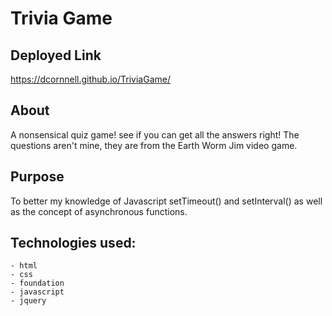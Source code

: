 # Trivia Game
## Deployed Link
 https://dcornnell.github.io/TriviaGame/

## About
A nonsensical quiz game! see if you can get all the answers right! The questions aren't mine, they are from the Earth Worm Jim video game.

## Purpose
To better my knowledge of Javascript setTimeout() and setInterval() as well as the concept of asynchronous functions. 

## Technologies used:
    - html
    - css
    - foundation
    - javascript
    - jquery

